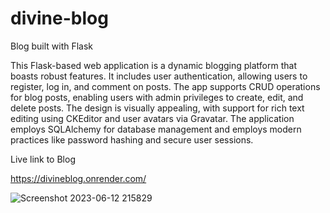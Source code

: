 # divine-blog
Blog built with Flask

This Flask-based web application is a dynamic blogging platform that boasts robust features. It includes user authentication, allowing users to register, log in, and comment on posts. The app supports CRUD operations for blog posts, enabling users with admin privileges to create, edit, and delete posts. The design is visually appealing, with support for rich text editing using CKEditor and user avatars via Gravatar. The application employs SQLAlchemy for database management and employs modern practices like password hashing and secure user sessions.

Live link to Blog


https://divineblog.onrender.com/

![Screenshot 2023-06-12 215829](https://github.com/Dipec001/divine-blog/assets/119022956/18c47d98-5d46-4b13-a129-0e200e2c501d)
